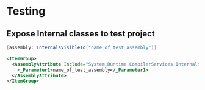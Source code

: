 # Testing

## Expose Internal classes to test project

``` c#
[assembly: InternalsVisibleTo("name_of_test_assembly")]
```

``` xml
<ItemGroup>
  <AssemblyAttribute Include="System.Runtime.CompilerServices.InternalsVisibleTo">
    <_Parameter1>name_of_test_assembly</_Parameter1>
  </AssemblyAttribute>
</ItemGroup>
```

